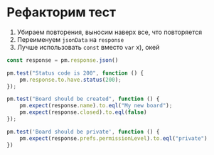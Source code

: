 # Рефакторим тест

1. Убираем повторения, выносим наверх все, что повторяется
2. Переименуем `jsonData` на `response`
3. Лучше использовать `const` вместо `var` х), окей

```js
const response = pm.response.json()

pm.test("Status code is 200", function () {
    pm.response.to.have.status(200);
});

pm.test("Board should be created", function () {
    pm.expect(response.name).to.eql("My new board");
    pm.expect(response.closed).to.eql(false)
});

pm.test('Board should be private', function () {
    pm.expect(response.prefs.permissionLevel).to.eql("private")
})
```
